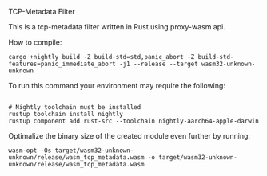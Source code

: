 TCP-Metadata Filter

This is a tcp-metadata filter written in Rust using proxy-wasm api.

How to compile:

```
cargo +nightly build -Z build-std=std,panic_abort -Z build-std-features=panic_immediate_abort -j1 --release --target wasm32-unknown-unknown
```

To run this command your environment may require the following:

```

# Nightly toolchain must be installed
rustup toolchain install nightly
rustup component add rust-src --toolchain nightly-aarch64-apple-darwin
```

Optimalize the binary size of the created module even further by running:
```
wasm-opt -Os target/wasm32-unknown-unknown/release/wasm_tcp_metadata.wasm -o target/wasm32-unknown-unknown/release/wasm_tcp_metadata.wasm
```
